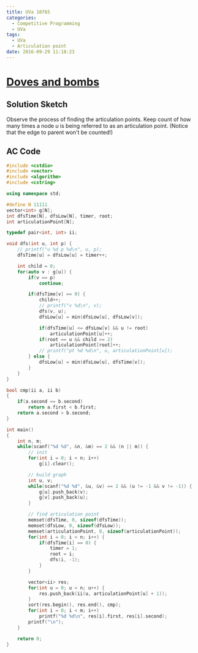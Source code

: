```yaml
---
title: UVa 10765
categories:
  - Competitive Programming
  - UVa
tags:
  - UVa
  - Articulation point
date: 2016-09-29 11:18:23
---
```



# [Doves and bombs](https://uva.onlinejudge.org/index.php?option=com_onlinejudge&Itemid=8&category=24&page=show_problem&problem=1706)

## Solution Sketch

Observe the process of finding the articulation points. Keep count of how many times a node $u$ is being referred to as an articulation point. (Notice that the edge to parent won't be counted!)

## AC Code

```c++
#include <cstdio>
#include <vector>
#include <algorithm>
#include <cstring>

using namespace std;

#define N 11111
vector<int> g[N];
int dfsTime[N], dfsLow[N], timer, root;
int articulationPoint[N];

typedef pair<int, int> ii;

void dfs(int u, int p) {
	// printf("u %d p %d\n", u, p);
	dfsTime[u] = dfsLow[u] = timer++;

	int child = 0;
	for(auto v : g[u]) {
		if(v == p)
			continue;

		if(dfsTime[v] == 0) {
			child++;
			// printf("v %d\n", v);
			dfs(v, u);
			dfsLow[u] = min(dfsLow[u], dfsLow[v]);

			if(dfsTime[u] <= dfsLow[v] && u != root)
				articulationPoint[u]++;
			if(root == u && child >= 2)
				articulationPoint[root]++;
			// printf("pt %d %d\n", u, articulationPoint[u]);
		} else {
			dfsLow[u] = min(dfsLow[u], dfsTime[v]);
		}
	}
}

bool cmp(ii a, ii b)
{
	if(a.second == b.second)
		return a.first < b.first;
	return a.second > b.second;
}

int main()
{
	int n, m;
	while(scanf("%d %d", &n, &m) == 2 && (n || m)) {
		// init
		for(int i = 0; i < n; i++)
			g[i].clear();

		// build graph
		int u, v;
		while(scanf("%d %d", &u, &v) == 2 && (u != -1 && v != -1)) {
			g[u].push_back(v);
			g[v].push_back(u);
		}

		// find articulation point
		memset(dfsTime, 0, sizeof(dfsTime));
		memset(dfsLow, 0, sizeof(dfsLow));
		memset(articulationPoint, 0, sizeof(articulationPoint));
		for(int i = 0; i < n; i++) {
			if(dfsTime[i] == 0) {
				timer = 1;
				root = i;
				dfs(i, -1);
			}
		}

		vector<ii> res;
		for(int u = 0; u < n; u++) {
			res.push_back(ii(u, articulationPoint[u] + 1));
		}
		sort(res.begin(), res.end(), cmp);
		for(int i = 0; i < m; i++)
			printf("%d %d\n", res[i].first, res[i].second);
		printf("\n");
	}

	return 0;
}

```
